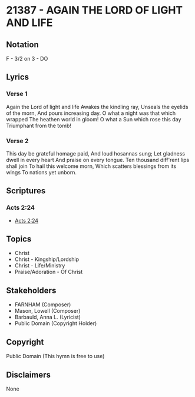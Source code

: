 # 21387 - AGAIN THE LORD OF LIGHT AND LIFE

## Notation

F - 3/2 on 3 - DO

## Lyrics

### Verse 1

Again the Lord of light and life Awakes the kindling ray, Unseals the eyelids of the morn, And pours increasing day. O what a night was that which wrapped The heathen world in gloom! O what a Sun which rose this day Triumphant from the tomb!

### Verse 2

This day be grateful homage paid, And loud hosannas sung; Let gladness dwell in every heart And praise on every tongue. Ten thousand diff'rent lips shall join To hail this welcome morn, Which scatters blessings from its wings To nations yet unborn.


## Scriptures

### Acts 2:24

- [Acts 2:24](https://www.biblegateway.com/passage/?search=Acts%202%3A24)


## Topics

- Christ
- Christ - Kingship/Lordship
- Christ - Life/Ministry
- Praise/Adoration - Of Christ

## Stakeholders

- FARNHAM (Composer)
- Mason, Lowell (Composer)
- Barbauld, Anna L. (Lyricist)
- Public Domain (Copyright Holder)

## Copyright

Public Domain
(This hymn is free to use)

## Disclaimers

None

